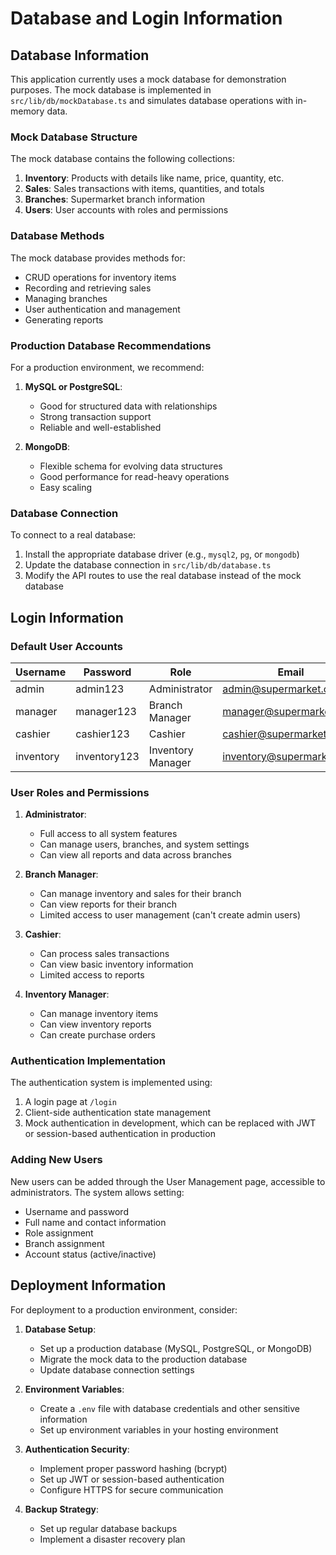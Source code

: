 # Database and Login Information

## Database Information

This application currently uses a mock database for demonstration purposes. The mock database is implemented in `src/lib/db/mockDatabase.ts` and simulates database operations with in-memory data.

### Mock Database Structure

The mock database contains the following collections:

1. **Inventory**: Products with details like name, price, quantity, etc.
2. **Sales**: Sales transactions with items, quantities, and totals
3. **Branches**: Supermarket branch information
4. **Users**: User accounts with roles and permissions

### Database Methods

The mock database provides methods for:
- CRUD operations for inventory items
- Recording and retrieving sales
- Managing branches
- User authentication and management
- Generating reports

### Production Database Recommendations

For a production environment, we recommend:

1. **MySQL or PostgreSQL**:
   - Good for structured data with relationships
   - Strong transaction support
   - Reliable and well-established

2. **MongoDB**:
   - Flexible schema for evolving data structures
   - Good performance for read-heavy operations
   - Easy scaling

### Database Connection

To connect to a real database:
1. Install the appropriate database driver (e.g., `mysql2`, `pg`, or `mongodb`)
2. Update the database connection in `src/lib/db/database.ts`
3. Modify the API routes to use the real database instead of the mock database

## Login Information

### Default User Accounts

| Username | Password | Role | Email |
|----------|----------|------|-------|
| admin | admin123 | Administrator | admin@supermarket.com |
| manager | manager123 | Branch Manager | manager@supermarket.com |
| cashier | cashier123 | Cashier | cashier@supermarket.com |
| inventory | inventory123 | Inventory Manager | inventory@supermarket.com |

### User Roles and Permissions

1. **Administrator**:
   - Full access to all system features
   - Can manage users, branches, and system settings
   - Can view all reports and data across branches

2. **Branch Manager**:
   - Can manage inventory and sales for their branch
   - Can view reports for their branch
   - Limited access to user management (can't create admin users)

3. **Cashier**:
   - Can process sales transactions
   - Can view basic inventory information
   - Limited access to reports

4. **Inventory Manager**:
   - Can manage inventory items
   - Can view inventory reports
   - Can create purchase orders

### Authentication Implementation

The authentication system is implemented using:
1. A login page at `/login`
2. Client-side authentication state management
3. Mock authentication in development, which can be replaced with JWT or session-based authentication in production

### Adding New Users

New users can be added through the User Management page, accessible to administrators. The system allows setting:
- Username and password
- Full name and contact information
- Role assignment
- Branch assignment
- Account status (active/inactive)

## Deployment Information

For deployment to a production environment, consider:

1. **Database Setup**:
   - Set up a production database (MySQL, PostgreSQL, or MongoDB)
   - Migrate the mock data to the production database
   - Update database connection settings

2. **Environment Variables**:
   - Create a `.env` file with database credentials and other sensitive information
   - Set up environment variables in your hosting environment

3. **Authentication Security**:
   - Implement proper password hashing (bcrypt)
   - Set up JWT or session-based authentication
   - Configure HTTPS for secure communication

4. **Backup Strategy**:
   - Set up regular database backups
   - Implement a disaster recovery plan
